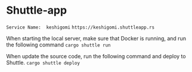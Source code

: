# Shuttle-app

```Service Name:  keshigomi```
```https://keshigomi.shuttleapp.rs```

When starting the local server, make sure that Docker is running, and run the following command
```cargo shuttle run```

When update the source code, run the following command and deploy to Shuttle.
```cargo shuttle deploy```